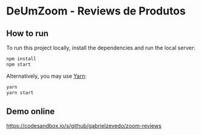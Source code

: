 # DeUmZoom - Reviews de Produtos

## How to run

To run this project locally, install the dependencies and run the local server:

```sh
npm install
npm start
```

Alternatively, you may use [Yarn](https://http://yarnpkg.com/):

```sh
yarn
yarn start
```
## Demo online
https://codesandbox.io/s/github/gabrielzevedo/zoom-reviews
